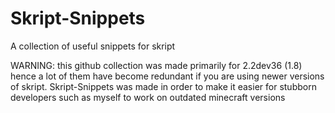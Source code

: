 # Skript-Snippets
A collection of useful snippets for skript

WARNING: this github collection was made primarily for 2.2dev36 (1.8) hence a lot of them have become redundant if you are using newer versions of skript. Skript-Snippets was made in order to make it easier for stubborn developers such as myself to work on outdated minecraft versions
